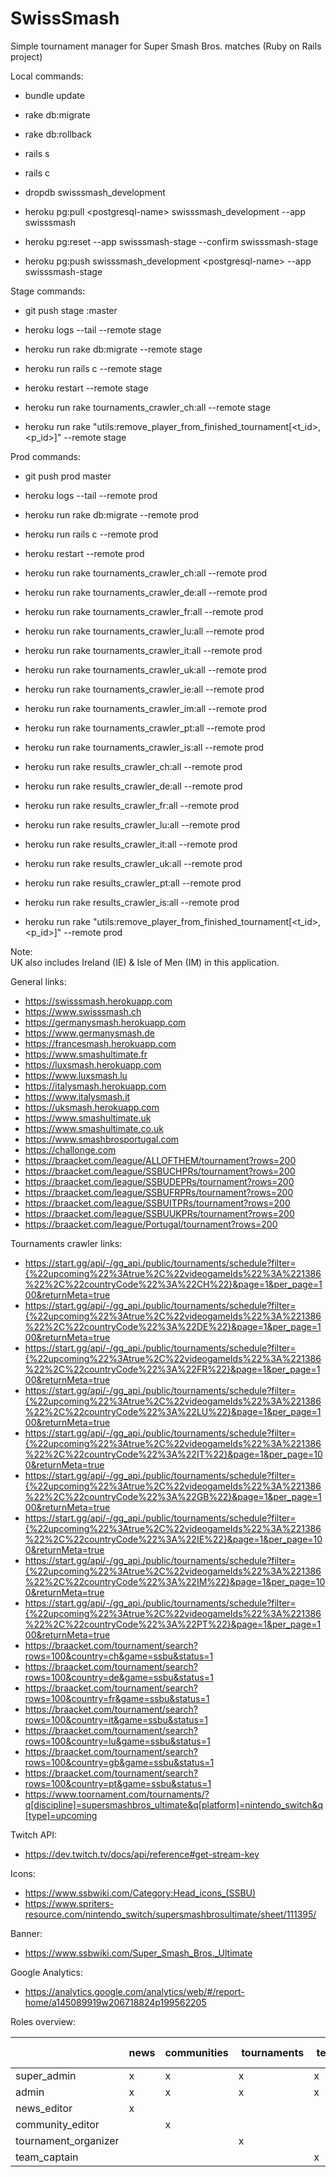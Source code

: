 # SwissSmash
Simple tournament manager for Super Smash Bros. matches (Ruby on Rails project)

Local commands:
- bundle update
- rake db:migrate
- rake db:rollback
- rails s
- rails c

- dropdb swisssmash_development
- heroku pg:pull \<postgresql-name\> swisssmash_development --app swisssmash

- heroku pg:reset --app swisssmash-stage --confirm swisssmash-stage
- heroku pg:push swisssmash_development \<postgresql-name\> --app swisssmash-stage

Stage commands:
- git push stage <branch>:master
- heroku logs --tail --remote stage
- heroku run rake db:migrate --remote stage
- heroku run rails c --remote stage
- heroku restart --remote stage

- heroku run rake tournaments_crawler_ch:all --remote stage
- heroku run rake "utils:remove_player_from_finished_tournament[<t_id>,<p_id>]" --remote stage

Prod commands:
- git push prod master
- heroku logs --tail --remote prod
- heroku run rake db:migrate --remote prod
- heroku run rails c --remote prod
- heroku restart --remote prod

- heroku run rake tournaments_crawler_ch:all --remote prod
- heroku run rake tournaments_crawler_de:all --remote prod
- heroku run rake tournaments_crawler_fr:all --remote prod
- heroku run rake tournaments_crawler_lu:all --remote prod
- heroku run rake tournaments_crawler_it:all --remote prod
- heroku run rake tournaments_crawler_uk:all --remote prod
- heroku run rake tournaments_crawler_ie:all --remote prod
- heroku run rake tournaments_crawler_im:all --remote prod
- heroku run rake tournaments_crawler_pt:all --remote prod
- heroku run rake tournaments_crawler_is:all --remote prod
- heroku run rake results_crawler_ch:all --remote prod
- heroku run rake results_crawler_de:all --remote prod
- heroku run rake results_crawler_fr:all --remote prod
- heroku run rake results_crawler_lu:all --remote prod
- heroku run rake results_crawler_it:all --remote prod
- heroku run rake results_crawler_uk:all --remote prod
- heroku run rake results_crawler_pt:all --remote prod
- heroku run rake results_crawler_is:all --remote prod
- heroku run rake "utils:remove_player_from_finished_tournament[<t_id>,<p_id>]" --remote prod

Note:  
UK also includes Ireland (IE) & Isle of Men (IM) in this application.

General links:
- https://swisssmash.herokuapp.com
- https://www.swisssmash.ch
- https://germanysmash.herokuapp.com
- https://www.germanysmash.de
- https://francesmash.herokuapp.com
- https://www.smashultimate.fr
- https://luxsmash.herokuapp.com
- https://www.luxsmash.lu
- https://italysmash.herokuapp.com
- https://www.italysmash.it
- https://uksmash.herokuapp.com
- https://www.smashultimate.uk
- https://www.smashultimate.co.uk
- https://www.smashbrosportugal.com
- https://challonge.com
- https://braacket.com/league/ALLOFTHEM/tournament?rows=200
- https://braacket.com/league/SSBUCHPRs/tournament?rows=200
- https://braacket.com/league/SSBUDEPRs/tournament?rows=200
- https://braacket.com/league/SSBUFRPRs/tournament?rows=200
- https://braacket.com/league/SSBUITPRs/tournament?rows=200
- https://braacket.com/league/SSBUUKPRs/tournament?rows=200
- https://braacket.com/league/Portugal/tournament?rows=200

Tournaments crawler links:
- https://start.gg/api/-/gg_api./public/tournaments/schedule?filter={%22upcoming%22%3Atrue%2C%22videogameIds%22%3A%221386%22%2C%22countryCode%22%3A%22CH%22}&page=1&per_page=100&returnMeta=true
- https://start.gg/api/-/gg_api./public/tournaments/schedule?filter={%22upcoming%22%3Atrue%2C%22videogameIds%22%3A%221386%22%2C%22countryCode%22%3A%22DE%22}&page=1&per_page=100&returnMeta=true
- https://start.gg/api/-/gg_api./public/tournaments/schedule?filter={%22upcoming%22%3Atrue%2C%22videogameIds%22%3A%221386%22%2C%22countryCode%22%3A%22FR%22}&page=1&per_page=100&returnMeta=true
- https://start.gg/api/-/gg_api./public/tournaments/schedule?filter={%22upcoming%22%3Atrue%2C%22videogameIds%22%3A%221386%22%2C%22countryCode%22%3A%22LU%22}&page=1&per_page=100&returnMeta=true
- https://start.gg/api/-/gg_api./public/tournaments/schedule?filter={%22upcoming%22%3Atrue%2C%22videogameIds%22%3A%221386%22%2C%22countryCode%22%3A%22IT%22}&page=1&per_page=100&returnMeta=true
- https://start.gg/api/-/gg_api./public/tournaments/schedule?filter={%22upcoming%22%3Atrue%2C%22videogameIds%22%3A%221386%22%2C%22countryCode%22%3A%22GB%22}&page=1&per_page=100&returnMeta=true
- https://start.gg/api/-/gg_api./public/tournaments/schedule?filter={%22upcoming%22%3Atrue%2C%22videogameIds%22%3A%221386%22%2C%22countryCode%22%3A%22IE%22}&page=1&per_page=100&returnMeta=true
- https://start.gg/api/-/gg_api./public/tournaments/schedule?filter={%22upcoming%22%3Atrue%2C%22videogameIds%22%3A%221386%22%2C%22countryCode%22%3A%22IM%22}&page=1&per_page=100&returnMeta=true
- https://start.gg/api/-/gg_api./public/tournaments/schedule?filter={%22upcoming%22%3Atrue%2C%22videogameIds%22%3A%221386%22%2C%22countryCode%22%3A%22PT%22}&page=1&per_page=100&returnMeta=true
- https://braacket.com/tournament/search?rows=100&country=ch&game=ssbu&status=1
- https://braacket.com/tournament/search?rows=100&country=de&game=ssbu&status=1
- https://braacket.com/tournament/search?rows=100&country=fr&game=ssbu&status=1
- https://braacket.com/tournament/search?rows=100&country=it&game=ssbu&status=1
- https://braacket.com/tournament/search?rows=100&country=lu&game=ssbu&status=1
- https://braacket.com/tournament/search?rows=100&country=gb&game=ssbu&status=1
- https://braacket.com/tournament/search?rows=100&country=pt&game=ssbu&status=1
- https://www.toornament.com/tournaments/?q[discipline]=supersmashbros_ultimate&q[platform]=nintendo_switch&q[type]=upcoming

Twitch API:
- https://dev.twitch.tv/docs/api/reference#get-stream-key

Icons:
- https://www.ssbwiki.com/Category:Head_icons_(SSBU)
- https://www.spriters-resource.com/nintendo_switch/supersmashbrosultimate/sheet/111395/

Banner:
- https://www.ssbwiki.com/Super_Smash_Bros._Ultimate

Google Analytics:
- https://analytics.google.com/analytics/web/#/report-home/a145089919w206718824p199562205

Roles overview:

|                       | news | communities | tournaments | teams | players | users | feedback | inactive tournaments | alts |
|-----------------------|------|-------------|-------------|-------|---------|-------|----------|----------------------|------|
| super_admin           | x    | x           | x           | x     | x       | x     | x        | x                    | x    |
| admin                 | x    | x           | x           | x     | x       |       |          |                      |      |
| news_editor           | x    |             |             |       |         |       |          |                      |      |
| community_editor      |      | x           |             |       |         |       |          |                      |      |
| tournament_organizer  |      |             | x           |       |         |       |          |                      |      |
| team_captain          |      |             |             | x     |         |       |          |                      |      |

